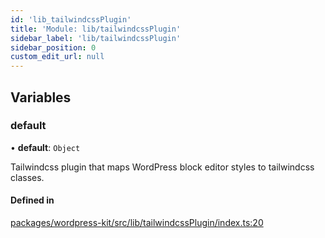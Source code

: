 ```yaml
---
id: 'lib_tailwindcssPlugin'
title: 'Module: lib/tailwindcssPlugin'
sidebar_label: 'lib/tailwindcssPlugin'
sidebar_position: 0
custom_edit_url: null
---
```


## Variables

### default

• **default**: `Object`

Tailwindcss plugin that maps WordPress block editor styles to tailwindcss
classes.

#### Defined in

[packages/wordpress-kit/src/lib/tailwindcssPlugin/index.ts:20](https://github.com/pantheon-systems/decoupled-kit-js/blob/e10f27e/packages/wordpress-kit/src/lib/tailwindcssPlugin/index.ts#L20)
